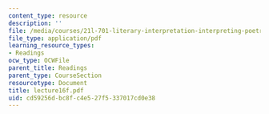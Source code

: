 ```yaml
---
content_type: resource
description: ''
file: /media/courses/21l-701-literary-interpretation-interpreting-poetry-fall-2003/cd59256dbc8fc4e527f5337017cd0e38_lecture16f.pdf
file_type: application/pdf
learning_resource_types:
- Readings
ocw_type: OCWFile
parent_title: Readings
parent_type: CourseSection
resourcetype: Document
title: lecture16f.pdf
uid: cd59256d-bc8f-c4e5-27f5-337017cd0e38
---
```

